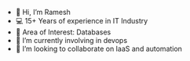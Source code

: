 - 👋 Hi, I’m Ramesh
- 💻 15+ Years of experience in IT Industry
- 👀 Area of Interest: Databases
- 🌱 I’m currently involving in devops
- 💞️ I’m looking to collaborate on IaaS and automation

<!---
sramesh137/sramesh137 is a ✨ special ✨ repository because its `README.md` (this file) appears on your GitHub profile.
You can click the Preview link to take a look at your changes.
--->
